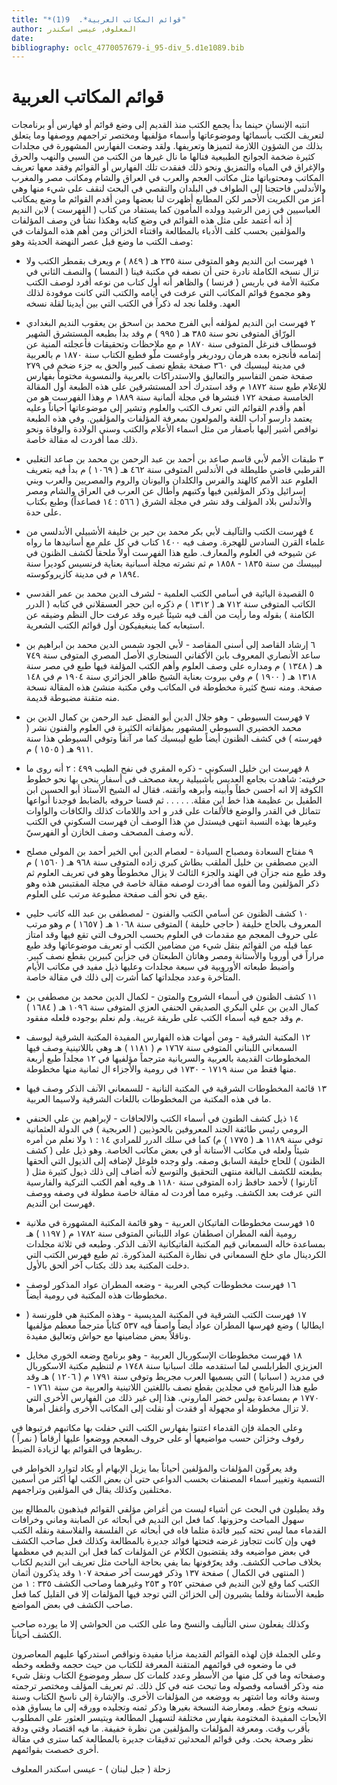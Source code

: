 ```yaml
---
title: "*قوائم المكاتب العربية*.  9(1)"
author: المعلوف, عيسى اسكندر
date: 
bibliography: oclc_4770057679-i_95-div_5.d1e1089.bib
---
```


 

#  قوائم المكاتب العربية 


 انتبه الإنسان حينما بدأ يجمع الكتب منذ القديم إلى وضع قوائم أو فهارس أو برنامجات لتعريف الكتب بأسمائها وموضوعاتها وأسماء مؤلفيها ومختصر تراجمهم ووصفها وما يتعلق بذلك من الشؤون اللازمة لتميزها وتعريفها. ولقد وضعت الفهارس المشهورة في مجلدات كثيرة ضخمة الجوانح الطبيعية فنالها ما نال غيرها من الكتب من السبي والنهب والحرق والإغراق في المياه والتمزيق ونحو ذلك ففقدت تلك الفهارس أو القوائم وفقد معها تعريف المكاتب ومحتوياتها مثل مكاتب العجم والعرب في العراق والشام ومكاتب مصر والمغرب والأندلس فاحتجنا إلى الطواف في البلدان والتقصي في البحث لنقف على شيء منها وهي أعز من الكبريت الأحمر لكن المطابع أظهرت لنا بعضها ومن أقدم القوائم ما وضع يمكاتب العباسيين في زمن الرشيد وولده المأمون كما يستفاد من كتاب ( الفهرست ) لابن النديم إذ أنه أعتمد على مثل هذه القوائم في وضع كتابه وهكذا نشأ فن وصف المؤلفات والمؤلفين بحسب كلف الأدباء بالمطالعة واقتناء الخزائن ومن أهم هذه المؤلفات في وصف الكتب ما وضع قبل عصر النهضة الحديثة وهو: 


-  ١  فهرست ابن النديم وهو المتوفى سنة  ٢٣٥  هـ ( ٨٤٩ ) م ويعرف بقمطر الكتب ولا تزال نسخه الكاملة نادرة حتى أن نصفه في مكتبة فينا ( النمسا ) والنصف الثاني في مكتبة الأمة في باريس ( فرنسا ) والظاهر أنه أول كتاب من نوعه أفرد لوصف الكتب وهو مجموع قوائم المكاتب التي عرفت في أيامه والكتب التي كانت موفودة لذلك العهد. وقلما نجد له ذكراً في الكتب التي بين أيدينا لقلة نسخه 
-  ٢  فهرست ابن النديم لمؤلفه أبي الفرج محمد بن اسحق بن يعقوب النديم البغدادي الورّاق المتوفى نحو سنة  ٣٨٥  هـ ( ٩٩٥ ) م وقد بدأ بطبعه المستشرق الشهير فوسطاف فنرغل المتوفى سنة  ١٨٧٠  م مع ملاحظات وتحقيقات فأعجلته المنية عن إتمامه فأنجزه بعده هرمان رودريغر وأوغست ملّو فطبع الكتاب سنة  ١٨٧٠  م بالعربية في مدينة ليبسيك في  ٣٦٠  صفحة بقطع نصف كبير والحق به جزء ضخم في  ٢٧٩  صفحة ضمن التفاسير والتعاليق والاستدراكات بالعربية والنمسوية مختوماً بفهارس للإعلام طبع سنة  ١٨٧٢  م وقد استدرك  أحد  المستشرقين على هذه الطبعة أول المقالة الخامسة صفحة  ١٧٢  فنشرها في مجلة ألمانية سنة  ١٨٨٩  م وهذا الفهرست هو من أهم وأقدم القوائم التي تعرف الكتب   والعلوم وتشير إلى موضوعاتها أحياناً وعليه يعتمد دارسو آداب اللغة والمولعون بمعرفة المؤلفات والمؤلفين. وفي هذه الطبعة نواقص أشير إليها بأصفار من مثل اسماء الأعلام والكتب وسني الولادة والوفاة ونحو ذلك مما أفردت له مقالة خاصة. 
-  ٣  طبقات الأمم لأبي قاسم صاعد بن أحمد بن عبد الرحمن بن محمد بن صاعد التغلبي القرطبي قاضي طليطلة في الأندلس المتوفى سنة  ٤٦٢  هـ ( ١٠٦٩ ) م بدأ فيه بتعريف العلوم عند الأمم كالهند والفرس والكلدان واليونان والروم والمصريين والعرب وبني إسرائيل وذكر المؤلفين فيها وكتبهم وأطال عن العرب في العراق والشام ومصر والأندلس بلاد المؤلف وقد نشر في مجلة الشرق (  ٥٦٦  :  ١٤  فصاعداً) وطبع بكتاب على حدة. 
-  ٤  فهرست الكتب والتآليف لأبي بكر محمد بن حير بن خليفة الأشبيلي الأندلسي من علماء القرن السادس للهجرة. وصف فيه  ١٤٠٠  كتاب في كل علم مع أسانيدها ما رواه عن شيوخه في العلوم والمعارف. طبع هذا الفهرست أولاً ملحقاً لكشف الظنون في ليبيسك من سنة  ١٨٣٥  -  ١٨٥٨  م ثم نشرته مجلة أسبانية بعناية فرنسيس كوديرا سنة  ١٨٩٤  م في مدينة كازيروكوسته. 
-  ٥  القصيدة اليائية في أسامي الكتب العلمية - لشرف الدين محمد بن عمر القدسي الكاتب المتوفى سنة  ٧١٢  هـ ( ١٣١٢ ) م ذكره ابن حجر العسقلاني في كتابه ( الدرر الكامنة ) بقوله وما رأيت من  ألف  فيه شيئاً غيره وقد عرفت حال النظم وضيقه عن استيعابه كما ينبغيفيكون أول قوائم الكتب الشعرية. 
-  ٦  إرشاد القاصد إلى أسنى المقاصد - لأبي الجود شمس الدين محمد بن ابراهيم بن ساعد الأنصاري المعروف بابن الأكفاني السنجاري الأصل المصري المتوفى سنة  ٧٤٩  هـ ( ١٣٤٨ ) م ومداره على وصف العلوم وأهم الكتب المؤلفة فيها طبع في مصر سنة  ١٣١٨  هـ ( ١٩٠٠ ) م وفي بيروت بعناية  الشيخ  طاهر  الجزائري  سنة  ١٩٠٤  م في  ١٤٨  صفحة. ومنه نسخ كثيرة مخطوطة في المكاتب وفي مكتبة منشئ هذه المقالة نسخة منه متقنة مضبوطة قديمة. 
-  ٧  فهرست السيوطي - وهو جلال الدين أبو الفضل عبد الرحمن بن كمال الدين بن محمد الخضيري السيوطي المشهور بمؤلفاته الكثيرة في العلوم والفنون نشر ( فهرسته ) في كشف   الظنون أيضاً طبع ليبسيك كما مر آنفاً وتوفي السيوطي هذا سنة  ٩١١  هـ ( ١٥٠٥ ) م. 
-  ٨  فهرست ابن خليل السكوني - ذكره المقري في نفح الطيب  ٤٩٩  :  ٢  أنه روى ما حرفيته: 
 شاهدت بجامع العديس بأشبيلية ربعة مصحف في أسفار ينحى بها نحو خطوط الكوفة إلا انه أحسن خطاً وأبينه وأبرهه وأتقنه. فقال له الشيخ الأستاذ أبو الحسين ابن الطفيل بن عظيمة هذا خط ابن مقلة. . . . . . ثم قسنا حروفه بالضابط فوجدنا أنواعها تتماثل في القدر والوضع فالألفات على قدر و  احد  واللامات كذلك والكافات والواوات وغيرها بهذه النسبة انتهى فيستدل من هذا الوصف أن فهرست السكوني في الكتب لأنه وصف المصحف وصف الخازن أو الفهرسيّ. 

-  ٩  مفتاح السعادة ومصباح السيادة - لعصام الدين أبي الخير أحمد بن المولى مصلح الدين مصطفى بن خليل الملقب بطاش كبري زاده المتوفى سنة  ٩٦٨  هـ ( ١٥٦٠ ) م وقد طبع منه جزآن في الهند والجزء الثالث لا يزال مخطوطاً وهو في تعريف العلوم ثم ذكر المؤلفين وما ألفوه مما أفردت لوصفه مقالة خاصة في مجلة المقتبس هذه وهو يقع في نحو  ألف  صفحة مطبوعة مرتب على العلوم. 
-  ١٠  كشف الظنون عن أسامي الكتب والفنون - لمصطفى بن عبد الله كاتب حليي المعروف بالحاج خليفة ( حاجي خليفة ) المتوفى سنة  ١٠٦٨  هـ ( ١٦٥٧ ) م وهو مرتب على حروف المعجم مع مقدمات في العلوم بحسب الحروف التي تقع فيها وقد امتاز عما قبله من القوائم بنقل شيء من مضامين الكتب أو تعريف موضوعاتها وقد طبع مراراً في أوروبا والأستانة ومصر وهاتان الطبعتان في جزأين كبيرين بقطع نصف كبير. وأضبط طبعاته الأوروبية في  سبعة  مجلدات وعليها ذيل مفيد في مكاتب الأيام المتأخرة وعدد مجلداتها كما أشرت إلى ذلك في مقالة خاصة. 
-  ١١  كشف الظنون في أسماء الشروح والمتون - لكمال الدين محمد بن مصطفى بن كمال الدين بن علي البكري الصديقي الحنفي العزي المتوفى سنة  ١٠٩٦  هـ ( ١٦٨٤ ) م وقد جمع فيه أسماء الكتب على طريقة غريبة. ولم نعلم بوجوده فلعله مفقود. 
-  ١٢  المكتبة الشرقية - ومن أمهات هذه الفهارس المفيدة المكتبة الشرقية ليوسف السمعاني   اللبناني المتوفى سنة  ١٧٦٧  م ( ١١٨١ ) هـ وهي باللاتينية وصف فيها المخطوطات القديمة بالعربية والسريانية مترجماً مؤلفيها في  ١٢  مجلداً طبع  أربعة  منها فقط من سنة  ١٧١٩  -  ١٧٣٠  في رومية والأجزاء ال  ثمانية  منها مخطوطة. 
-  ١٣  قائمة المخطوطات الشرقية في المكتبة النانية - للسمعاني الآنف الذكر وصف فيها ما في هذه المكتبة من المخطوطات باللغات الشرقية ولاسيما العربية. 
-  ١٤  ذيل كشف الطنون في أسماء الكتب والالحاقات - لإبراهيم بن علي الحنفي الرومي رئيس طائفة الجند المعروفين بالحوذيين ( العربجية ) في الدولة العثمانية توفي سنة  ١١٨٩  هـ ( ١٧٧٥ ) م) كما في سلك الدرر للمرادي  ١٤  :  ١  ولا نعلم من أمره شيئاً ولعله في مكاتب الأستانة أو في بعض مكاتب الخاصة. وهو ذيل على ( كشف الظنون ) للحاج خليفة السابق وصفه. ولو وجده فلوغل لإضافه إلى الذيول التي ألحقها بطبعته للكشف البالغة منتهى التحقيق والتوسع لأنه أضاف إلى ذلك ذيول كثيرة مثل ( آثارنوا ) لأحمد حافظ زاده المتوفى سنة  ١١٨٠  هـ وفيه أهم الكتب التركية والفارسية التي عرفت بعد الكشف. وغيره مما أفردت له مقالة خاصة مطولة في وصفه ووصف فهرست ابن النديم. 
-  ١٥  فهرست مخطوطات الفاتيكان العربية - وهو قائمة المكتبة المشهورة في ملانية رومية ألفه المطران اصطفان عواد اللبناني المتوفى سنة  ١٧٨٢  م ( ١١٩٧ ) هـ بمساعدة خاله السمعاني قيم المكتبة الفاتيكانية الآنف الذكر. وطبعه في  ثلاثة  مجلدات الكردينال ماي خلخ السمعاني في نظارة المكتبة المذكورة. ثم طبع فهرس الكتب التي دخلت المكتبة بعد ذلك بكتاب آخر ألحق بالأول. 
-  ١٦  فهرست مخطوطات كيجي العربية - وضعه المطران عواد المذكور لوصف مخطوطات هذه المكتبة في رومية أيضاً. 
-  ١٧  فهرست الكتب الشرقية في المكتبة المديسية - وهذه المكتبة هي فلورنسة ( ايطاليا ) وضع فهرسها المطران عواد أيضاً واصفاً فيه  ٥٣٧  كتاباً مترجماً معطم مؤلفيها وناقلاً بعض مضامينها مع حواش وتعاليق مفيدة. 
-  ١٨  فهرست مخطوطات الإسكوريال العربية - وهو برنامج وضعه الخوري مخايل العزيزي الطرابلسي لما استقدمه ملك اسبانيا سنة  ١٧٤٨  م لتنظيم مكتبة الاسكوريال في   مدريد ( اسبانيا ) التي يسميها العرب مجريط وتوفي سنة  ١٧٩١  م ( ١٢٠٦ ) هـ وقد طبع هذا البرنامج في مجلدين بقطع نصف باللغتين اللاتينية والعربية من سنة  ١٧٦١  -  ١٧٧٠  م بمساعدة بولس خضر الماروني. هذا إلى غير ذلك من الفهارس الأخرى التي لا تزال مخطوطة أو مجهولة أو فقدت أو نقلت إلى المكاتب الأخرى وأغفل أمرها. 


 وعلى الجملة فإن القدماء اعتنوا بفهارس الكتب التي حفلت بها مكاتبهم فرتبوها في رفوف وخزائن حسب مواضيعها أو على حروف المعجم ووضعوا عليها أرقاماً ( نمراً ) ربطوها في القوائم بها لزيادة الضبط. 

 وقد يعرفّون المؤلفات والمؤلفين أحياناً بما يزيل الإبهام أو يكاد لتوارد الخواطر في التسمية وتغيير أسماء المصنفات بحسب الدواعي حتى أن بعض الكتب لها أكثر من أسمين مختلفين وكذلك يقال في المؤلفين وتراجمهم. 

 وقد يطيلون في البحث عن أشياء ليست من أغراض مؤلفي القوائم فيذهبون بالمطالع بين سهول المباحث وحزونها. كما فعل ابن النديم في أبحاثه عن الصابنة وماني وخرافات القدماء مما ليس تحته كبير فائدة مثلما فاه في أبحاثه عن الفلسفة والفلاسفة ونقله الكتب فهي وإن كانت تتجاوز غرضه فتحتها فوائد جديرة بالمطالعة وكذلك فعل صاحب الكشف في بعض مواضيعه وقد يقتضبون الكلام عن المؤلفات كما فعل ابن النديم في معظمها بخلاف صاحب الكشف. وقد يعرّفونها بما يفي بحاجة الباحث مثل تعريف ابن النديم لكتاب ( المنتهى في الكمال ) صفحة  ١٣٧  وذكر فهرست آخر صفحة  ١٠٧  وقد يذكرون أثمان الكتب كما وقع لابن النديم في صفحتي  ٢٥٢  و  ٢٥٣  وغيرهما وصاحب الكشف  ٣٣٥  :  ١  من طبعة الأستانة وقلما يشيرون إلى الخزائن التي توجد فيها المؤلفات إلا في القليل كما فعل صاحب الكشف في بعض المواضع. 

 وكذلك يفعلون سني التأليف والنسخ وما على الكتب من الحواشي إلا ما يورده صاحب الكشف أحياناً. 

 وعلى الجملة فإن لهذه القوائم القديمة مزايا مفيدة ونواقص استدركها عليهم المعاصرون في ما وضعوه في قوائمهم المتقنة المعرفة للكتاب من حيث حجمه وقطعه وخطه وصفحاته وما في كل منها من الأسطر وعدد كلمات كل سطر وموضوع الكتاب ونقل شيء منه وذكر   أقسامه وفصوله وما تبحث عنه في كل ذلك. ثم تعريف المؤلف ومختصر ترجمته وسنة وفاته وما اشتهر به ووضعه من المؤلفات الأخرى. والإشارة إلى ناسخ الكتاب وسنة نسخه ونوع خطه. ومعارضة النسخة بغيرها وذكر ثمنه وتجليده وورقه إلى ما يساوق هذه الأبحاث المفيدة المختومة بفهارس مختلفة لتسهيل المطالعة ويتيسر العثور على المطلوب بأقرب وقت. ومعرفة المؤلفات والمؤلفين من نظرة خفيفة. ما فيه اقتصاد وقتي ودقة نظر وصحة بحث. وفي قوائم المحدثين تدقيقات جديرة بالمطالعة كما سترى في مقالة أخرى خصصت بقوائمهم. 

 زحلة ( جبل لبنان ) -  عيسى  اسكندر  المعلوف 
